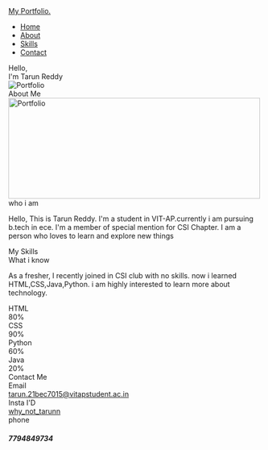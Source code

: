 <!DOCTYPE html> 
<html lang="en" dir="ltr">
  <head>
    <meta charset="UTF-8">
    <title> CSI WORK.html</title>
    <link rel="stylesheet" href="style.css">
    <link rel="stylesheet" href="https://cdnjs.cloudflare.com/ajax/libs/font-awesome/5.15.2/css/all.min.css"/>
     <meta name="viewport" content="width=device-width, initial-scale=1.0">
   </head>
<body>
  <div class="scroll-button">
    <a href="#home"><i class="fas fa-arrow-up"></i></a>
  </div>
  <nav>
    <div class="navbar">
      <div class="logo"><a href="#">My Portfolio.</a></div>
      <ul class="menu">
        <li><a href="#home">Home</a></li>
        <li><a href="#about">About</a></li>
        <li><a href="#skills">Skills</a></li>
        <li><a href="#contact">Contact</a></li>
        <div class="cancel-btn">
          <i class="fas fa-times"></i>
        </div>
      </ul>
      <div class="media-icons">
        <a href="#"><i class="fab fa-facebook-f"></i></a>
        <a href="#"><i class="fab fa-twitter"></i></a>
        <a href="#"><i class="fab fa-instagram"></i></a>
      </div>
    </div>
    <div class="menu-btn">
      <i class="fas fa-bars"></i>
    </div>
  </nav>
  <section class="home" id="home">
    <div class="home-content">
      <div class="text">
        <div class="text-one">Hello,</div>
        <div class="text-two">I'm Tarun Reddy</div>
      </div>
      <div class="right">
        <img src="portfolio.jpeg" alt="Portfolio" >
      </div>
     </div>
  </section>
  <section class="about" id="about">
    <div class="content">
      <div class="title"><span>About Me</span></div>
      <div class="about-details">
        <div class="left">
          <img src="My photo.jpeg" alt="Portfolio" width="500" height="200">
        </div>
        <div class="right">
          <div class="topic">who i am</div>
          <p>Hello, This is Tarun Reddy. I'm a student in VIT-AP.currently i am pursuing b.tech in ece. I'm a member of special mention for CSI Chapter. I am a person who loves to learn and explore new things  </p>
          </div>
      </div>
    </div
  </section>
  <section class="skills" id="skills">
    <div class="content">
      <div class="title"><span>My Skills</span></div>
      <div class="skills-details">
        <div class="text">
          <div class="topic">What i know</div>
          <p>As a fresher, I recently joined in CSI club with no skills. now i learned HTML,CSS,Java,Python. i am highly interested to learn more about technology.  </p>
          </div>
        <div class="boxes">
          <div class="box">
            <div class="topic">HTML</div>
            <div class="per">80%</div>
          </div>
          <div class="box">
            <div class="topic">CSS</div>
            <div class="per">90%</div>
          </div>
          <div class="box">
            <div class="topic">Python</div>
            <div class="per">60%</div>
          </div>
          <div class="box">
            <div class="topic">Java</div>
            <div class="per">20%</div>
          </div>
          </div>
      </div>
    </div>
  </section>
  <section class="contact" id="contact">
    <div class="content">
      <div class="title"><span>Contact Me</span></div>
      <div class="text">
        <div class="topic"></div>
        <div class="row">
          <i class="fas fa-envelope"></i>
          <div class="info">
              <div class="head">Email</div>
              <a href="mailto: tarun.21bec7015@vitapstudent.ac.in?subject = Feedback&body = Message">tarun.21bec7015@vitapstudent.ac.in</a>
          </div>
      </div>
  </ul>
  <div class="row">
      <a href="#"><i class="fab fa-instagram"></i></a>
          <i class="fas fa-instagram-logo"></i>
          <div class="info">
              <div class="head">Insta I'D</div>
              <a href="https://instagram.com/why_not_tarunn?utm_medium=copy_link">why_not_tarunn</a>
          </div>
      </div>
  </ul>
  <div class="row">
          <HI>phone</HI> <h5>7794849734</h5>
          </div>    
        </div>
    </div>
  </section>
 <script src="script.js"></script>
</body>
</html>
